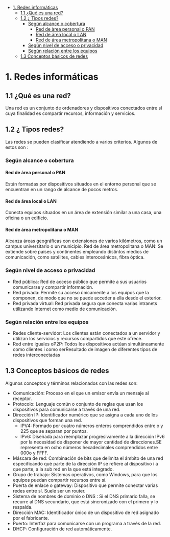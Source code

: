 - [1. Redes informáticas](#1-redes-inform%c3%a1ticas)
  - [1.1 ¿Qué es una red?](#11-%c2%bfqu%c3%a9-es-una-red)
  - [1.2 ¿ Tipos redes?](#12-%c2%bf-tipos-redes)
    - [Según alcance o cobertura](#seg%c3%ban-alcance-o-cobertura)
      - [Red de àrea personal o PAN](#red-de-%c3%a0rea-personal-o-pan)
      - [Red de área local o LAN](#red-de-%c3%a1rea-local-o-lan)
      - [Red de área metropolitana o MAN](#red-de-%c3%a1rea-metropolitana-o-man)
    - [Según nivel de acceso o privacidad](#seg%c3%ban-nivel-de-acceso-o-privacidad)
    - [Según relación entre los equipos](#seg%c3%ban-relaci%c3%b3n-entre-los-equipos)
  - [1.3 Conceptos básicos de redes](#13-conceptos-b%c3%a1sicos-de-redes)

# 1. Redes informáticas

## 1.1 ¿Qué es una red?

Una red es un conjunto de ordenadores y dispositivos conectados entre sí cuya finalidad es compartir recursos, información y servicios.

## 1.2 ¿ Tipos redes?

Las redes se pueden clasificar atendiendo a varios criterios. Algunos de estos son :

### Según alcance o cobertura

#### Red  de àrea personal o PAN

Están formadas por dispositivos situados en el entorno personal que se encuentran en un rango de alcance de pocos metros.

#### Red de área local o LAN

Conecta equipos situados en un área de extensión similar a una casa, una oficina o un edificio.
 
#### Red de área metropolitana o MAN

Alcanza áreas geográficas con extensiones de varios kilómetros, como un campus universitario o un municipio.
Red de área metropolitana o MAN: Se extiende sobre países y continentes empleando distintos medios de comunicación, como satélites, cables interoceánicos, fibra óptica.

### Según nivel de acceso o privacidad

- Red pública: Red de acceso público que permite a sus usuarios comunicarse y compartir información.
- Red privada: Permite su acceso únicamente a los equipos que la componen, de modo que no se puede acceder a ella desde el exterior.
- Red privada virtual: Red privada segura que conecta varias intranets utilizando Internet como medio de comunicación.

### Según relación entre los equipos

- Redes cliente-servidor: Los clientes están conectados a un servidor y utilizan los servicios y recursos compartidos que este ofrece.
- Red entre iguales oP2P: Todos los dispositivos actúan simultáneamente como clientes i como serResultado de imagen de diferentes tipos de redes interconectadas

## 1.3 Conceptos básicos de redes

Algunos conceptos y términos relacionados con las redes son:

- Comunicación: Proceso en el que un emisor envía un mensaje al receptor.
- Protocolo: Lenguaje común o conjunto de reglas que usan los dispositivos para comunicarse a través de una red.
- Dirección IP: Identificador numérico que se asigna a cada uno de los dispositivos que forman una red.
  - IPV4: Formado por cuatro números enteros comprendidos entre o y 225 que se separan por puntos.
  - IPv6: Diseñada para reemplazar progresivamente a la dirección IPv6 por la necesidad de disponer de mayor cantidad de direcciones.SE representa en ocho números hexadecimales comprendidos entre 000o y FFFF.
- Máscara de red: Combinación de bits que delimita el ámbito de una red especificando qué parte de la dirección IP se refiere al dispositivo i a que parte, a la sub red en la que está integrado.
- Grupo de trabajo: Sistemas operativos, como Windows, para que los equipos puedan compartir recursos entre sí.
- Puerta de enlace o gateway: Dispositivo que permite conectar varias redes entre sí. Suele ser un router.
- Sistema de nombres de dominio o DNS : Si el DNS primario falla, se recurre al DNS secundario, que está sincronizado con el primero y lo respalda.
- Dirección MAC: Identificador único de un dispositivo de red asignado por el fabricante.
- Puerto: Interfaz para comunicarse con un programa a través de la red.
- DHCP: Configuración de red automáticamente.